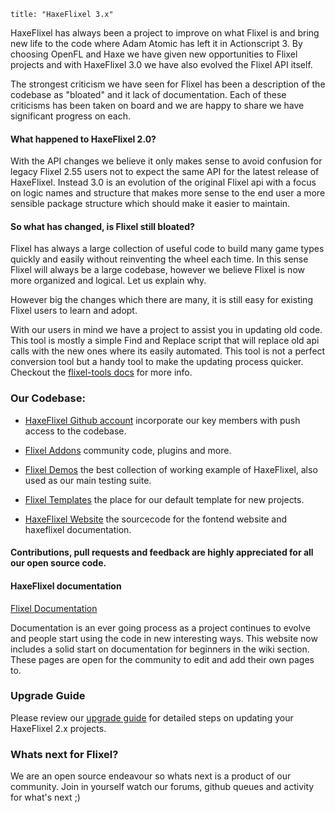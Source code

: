 ```
title: "HaxeFlixel 3.x"
```

HaxeFlixel has always been a project to improve on what Flixel is and bring new life to the code where
Adam Atomic has left it in Actionscript 3. By choosing OpenFL and Haxe we have given new opportunities
to Flixel projects and with HaxeFlixel 3.0 we have also evolved the Flixel API itself.

The strongest criticism we have seen for Flixel has been a description of the codebase as "bloated" and
it lack of documentation. Each of these criticisms has been taken on board and we are happy to share we
have significant progress on each.


#### What happened to HaxeFlixel 2.0?

With the API changes we believe it only makes sense to avoid confusion for legacy Flixel 2.55 users not
to expect the same API for the latest release of HaxeFlixel. Instead 3.0 is an evolution of the original
Flixel api with a focus on logic names and structure that makes more sense to the end user a more sensible
package structure which should make it easier to maintain.


#### So what has changed, is Flixel still bloated?

Flixel has always a large collection of useful code to build many game types quickly and easily without
reinventing the wheel each time. In this sense Flixel will always be a large codebase, however we believe
Flixel is now more organized and logical. Let us explain why.

However big the changes which there are many, it is still easy for existing Flixel users to learn and adopt.

With our users in mind we have a project to assist you in updating old code. This tool is mostly a simple Find and Replace script that will replace old api calls with the new ones where its easily automated. This tool is not a perfect conversion tool but a handy tool to make the updating process quicker. Checkout the [flixel-tools docs](/documentation/flixel-tools) for more info.

### Our Codebase:

* [HaxeFlixel Github account](https://github.com/haxeflixel) incorporate our key members with push access
to the codebase.

* [Flixel Addons](https://github.com/haxeflixel/flixel-addons) community code, plugins and more.

* [Flixel Demos](https://github.com/haxeflixel/flixel-demos) the best collection of working example of HaxeFlixel, also used as our main testing suite.

* [Flixel Templates](https://github.com/haxeflixel/flixel-templates) the place for our default template for new projects.

* [HaxeFlixel Website](https://github.com/haxeflixel/haxeflixel.com) the sourcecode for the fontend website and haxeflixel documentation.

#### Contributions, pull requests and feedback are highly appreciated for all our open source code.

#### HaxeFlixel documentation

[Flixel Documentation](https://github.com/HaxeFlixel/haxeflixel.com/tree/master/src/documents/documentation)

Documentation is an ever going process as a project continues to evolve and people start using the
code in new interesting ways. This website now includes a solid start on documentation for beginners
in the wiki section. These pages are open for the community to edit and add their own pages to.

### Upgrade Guide

Please review our [upgrade guide](/documentation/upgrade-guide) for detailed steps on updating your HaxeFlixel 2.x projects.

### Whats next for Flixel?

We are an open source endeavour so whats next is a product of our community.
Join in yourself watch our forums, github queues and activity for what's next ;)
